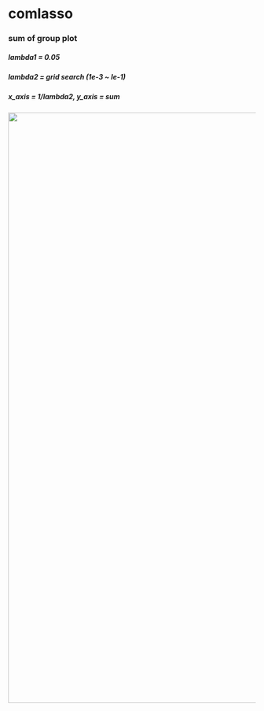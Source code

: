 # comlasso

### sum of group plot 

##### lambda1 = 0.05  
##### lambda2  = grid search (1e-3 ~ le-1)
##### x_axis = 1/lambda2,  y_axis = sum

<img width = "1000" height = '1200' src = https://user-images.githubusercontent.com/37679460/48176644-6bcaa200-e354-11e8-9508-d959d8fbc21e.png>
